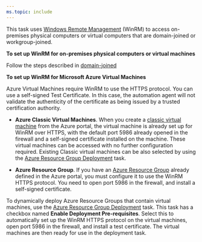 ```yaml
---
ms.topic: include
---
```


<!-- Windows Remote Management details and setup -->

This task uses [Windows Remote Management](https://msdn.microsoft.com/en-us/library/aa384426.aspx)
(WinRM) to access 
on-premises physical computers or virtual computers that are
domain-joined or workgroup-joined. 

**To set up WinRM for on-premises physical computers or virtual machines**

Follow the steps described in [domain-joined](../../apps/cd/deploy-webdeploy-iis-winrm.md)

**To set up WinRM for Microsoft Azure Virtual Machines**

Azure Virtual Machines require WinRM to use the HTTPS protocol. 
You can use a self-signed Test Certificate. In this case, the
automation agent will not validate the authenticity of the 
certificate as being issued by a trusted certification authority.

* **Azure Classic Virtual Machines**. When you create a 
[classic virtual machine](https://azure.microsoft.com/documentation/articles/virtual-machines-windows-tutorial-classic-portal/)
from the Azure portal, the virtual machine is already set up for 
WinRM over HTTPS, with the default port 5986 already opened in the firewall
and a self-signed certificate installed on the machine. These virtual 
machines can be accessed with no further configuration required.
Existing Classic virtual machines can be also selected by using the 
[Azure Resource Group Deployment](https://github.com/Microsoft/vsts-tasks/tree/master/Tasks/AzureResourceGroupDeploymentV2)
task.

* **Azure Resource Group**. If you have an 
[Azure Resource Group](/azure/virtual-machines/windows/quick-create-portal)
already defined in the Azure portal, you must configure it to use the WinRM HTTPS 
protocol. You need to open port 5986 in the firewall, and install a 
self-signed certificate. 

To dynamically deploy Azure Resource Groups that contain virtual machines, use the 
[Azure Resource Group Deployment](https://github.com/Microsoft/vsts-tasks/tree/master/Tasks/AzureResourceGroupDeploymentV2)
task. This task has a checkbox named **Enable Deployment Pre-requisites**. Select 
this to automatically set up the WinRM HTTPS protocol on the virtual machines, 
open port 5986 in the firewall, and install a test certificate. The virtual machines 
are then ready for use in the deployment task.
